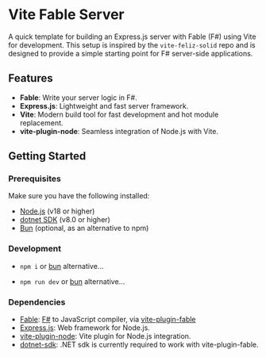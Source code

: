 # Vite Fable Server

A quick template for building an Express.js server with Fable (F#) using Vite for development. This setup is inspired by the `vite-feliz-solid` repo and is designed to provide a simple starting point for F# server-side applications.

## Features

- **Fable**: Write your server logic in F#.
- **Express.js**: Lightweight and fast server framework.
- **Vite**: Modern build tool for fast development and hot module replacement.
- **vite-plugin-node**: Seamless integration of Node.js with Vite.

## Getting Started

### Prerequisites

Make sure you have the following installed:

- [Node.js](https://nodejs.org/) (v18 or higher)
- [dotnet SDK](https://dotnet.microsoft.com/download) (v8.0 or higher)
- [Bun](https://bun.sh/) (optional, as an alternative to npm)

### Development

* `npm i` or [bun](bun.sh) alternative...

* `npm run dev` or [bun](bun.sh) alternative...

### Dependencies

* [Fable](fable.io): [F#](https://dotnet.microsoft.com/en-us/languages/fsharp) to JavaScript compiler, via [vite-plugin-fable](https://fable.io/vite-plugin-fable/)
* [Express.js](https://expressjs.com/en/starter/hello-world.html): Web framework for Node.js.
* [vite-plugin-node](https://github.com/axe-me/vite-plugin-node): Vite plugin for Node.js integration.
* [dotnet-sdk](https://dotnet.microsoft.com/en-us/): .NET sdk is currently required to work with vite-plugin-fable.


